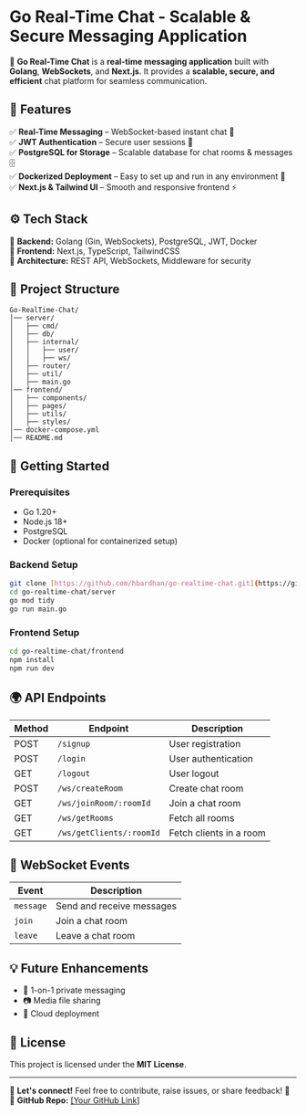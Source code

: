 # Go Real-Time Chat - Scalable & Secure Messaging Application

🚀 **Go Real-Time Chat** is a **real-time messaging application** built with **Golang**, **WebSockets**, and **Next.js**. It provides a **scalable, secure, and efficient** chat platform for seamless communication.

## 📌 Features

✅ **Real-Time Messaging** – WebSocket-based instant chat 💬  
✅ **JWT Authentication** – Secure user sessions 🔐  
✅ **PostgreSQL for Storage** – Scalable database for chat rooms & messages 🗄️  
✅ **Dockerized Deployment** – Easy to set up and run in any environment 🐳  
✅ **Next.js & Tailwind UI** – Smooth and responsive frontend ⚡  

## ⚙️ Tech Stack

🔹 **Backend:** Golang (Gin, WebSockets), PostgreSQL, JWT, Docker  
🔹 **Frontend:** Next.js, TypeScript, TailwindCSS  
🔹 **Architecture:** REST API, WebSockets, Middleware for security  

## 📂 Project Structure
```
Go-RealTime-Chat/
│── server/
│   ├── cmd/
│   ├── db/
│   ├── internal/
│   │   ├── user/
│   │   ├── ws/
│   ├── router/
│   ├── util/
│   ├── main.go
│── frontend/
│   ├── components/
│   ├── pages/
│   ├── utils/
│   ├── styles/
│── docker-compose.yml
│── README.md
```

## 🚀 Getting Started

### Prerequisites
- Go 1.20+
- Node.js 18+
- PostgreSQL
- Docker (optional for containerized setup)

### Backend Setup
```sh
git clone [https://github.com/hbardhan/go-realtime-chat.git](https://github.com/hbardhan/Go-Real-Time-Chat---Scalable-Secure-Messaging-Application-)
cd go-realtime-chat/server
go mod tidy
go run main.go
```

### Frontend Setup
```sh
cd go-realtime-chat/frontend
npm install
npm run dev
```

## 🌍 API Endpoints
| Method | Endpoint | Description |
|--------|---------|-------------|
| POST | `/signup` | User registration |
| POST | `/login` | User authentication |
| GET | `/logout` | User logout |
| POST | `/ws/createRoom` | Create chat room |
| GET | `/ws/joinRoom/:roomId` | Join a chat room |
| GET | `/ws/getRooms` | Fetch all rooms |
| GET | `/ws/getClients/:roomId` | Fetch clients in a room |

## 📡 WebSocket Events
| Event | Description |
|-------|------------|
| `message` | Send and receive messages |
| `join` | Join a chat room |
| `leave` | Leave a chat room |

## 💡 Future Enhancements
- 🔹 1-on-1 private messaging
- 📷 Media file sharing
- 🚀 Cloud deployment

## 📜 License
This project is licensed under the **MIT License**.

---
💬 **Let's connect!** Feel free to contribute, raise issues, or share feedback! 🙌  
🔗 **GitHub Repo:** [[Your GitHub Link]](https://github.com/hbardhan)

